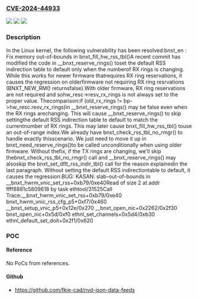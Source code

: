 ### [CVE-2024-44933](https://cve.mitre.org/cgi-bin/cvename.cgi?name=CVE-2024-44933)
![](https://img.shields.io/static/v1?label=Product&message=Linux&color=blue)
![](https://img.shields.io/static/v1?label=Version&message=bc57f879a420%3C%20abd573e9ad2b%20&color=brighgreen)
![](https://img.shields.io/static/v1?label=Vulnerability&message=n%2Fa&color=brighgreen)

### Description

In the Linux kernel, the following vulnerability has been resolved:bnxt_en : Fix memory out-of-bounds in bnxt_fill_hw_rss_tbl()A recent commit has modified the code in __bnxt_reserve_rings() toset the default RSS indirection table to default only when the numberof RX rings is changing.  While this works for newer firmware thatrequires RX ring reservations, it causes the regression on olderfirmware not requiring RX ring resrvations (BNXT_NEW_RM() returnsfalse).With older firmware, RX ring reservations are not required and sohw_resc->resv_rx_rings is not always set to the proper value.  Thecomparison:if (old_rx_rings != bp->hw_resc.resv_rx_rings)in __bnxt_reserve_rings() may be false even when the RX rings arechanging.  This will cause __bnxt_reserve_rings() to skip settingthe default RSS indirection table to default to match the currentnumber of RX rings.  This may later cause bnxt_fill_hw_rss_tbl() touse an out-of-range index.We already have bnxt_check_rss_tbl_no_rmgr() to handle exactly thisscenario.  We just need to move it up in bnxt_need_reserve_rings()to be called unconditionally when using older firmware.  Without thefix, if the TX rings are changing, we'll skip thebnxt_check_rss_tbl_no_rmgr() call and __bnxt_reserve_rings() may alsoskip the bnxt_set_dflt_rss_indir_tbl() call for the reason explainedin the last paragraph.  Without setting the default RSS indirectiontable to default, it causes the regression:BUG: KASAN: slab-out-of-bounds in __bnxt_hwrm_vnic_set_rss+0xb79/0xe40Read of size 2 at addr ffff8881c5809618 by task ethtool/31525Call Trace:__bnxt_hwrm_vnic_set_rss+0xb79/0xe40 bnxt_hwrm_vnic_rss_cfg_p5+0xf7/0x460 __bnxt_setup_vnic_p5+0x12e/0x270 __bnxt_open_nic+0x2262/0x2f30 bnxt_open_nic+0x5d/0xf0 ethnl_set_channels+0x5d4/0xb30 ethnl_default_set_doit+0x2f1/0x620

### POC

#### Reference
No PoCs from references.

#### Github
- https://github.com/fkie-cad/nvd-json-data-feeds

